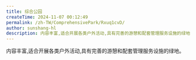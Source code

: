 ```yaml
---
title: 综合公园
createTime: 2024-11-07 00:12:49
permalink: /zh-TW/ComprehensivePark/Rxuq1cvD/
author: sunshang-hl
description: 内容丰富,适合开展各类户外活动,具有完善的游憩和配套管理服务设施的绿地
---
```


内容丰富,适合开展各类户外活动,具有完善的游憩和配套管理服务设施的绿地。